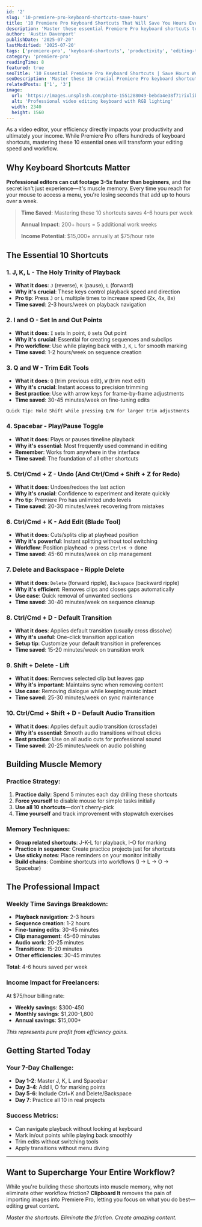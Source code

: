```yaml
---
id: '2'
slug: '10-premiere-pro-keyboard-shortcuts-save-hours'
title: '10 Premiere Pro Keyboard Shortcuts That Will Save You Hours Every Week'
description: 'Master these essential Premiere Pro keyboard shortcuts to dramatically speed up your editing workflow and become more efficient.'
author: 'Austin Davenport'
publishDate: '2025-07-20'
lastModified: '2025-07-20'
tags: ['premiere-pro', 'keyboard-shortcuts', 'productivity', 'editing-tips']
category: 'premiere-pro'
readingTime: 8
featured: true
seoTitle: '10 Essential Premiere Pro Keyboard Shortcuts | Save Hours Weekly'
seoDescription: 'Master these 10 crucial Premiere Pro keyboard shortcuts to edit 3-5x faster and save 4-6 hours every week. Includes pro tips and time-saving workflows.'
relatedPosts: ['1', '3']
image:
  url: 'https://images.unsplash.com/photo-1551288049-bebda4e38f71?ixlib=rb-4.0.3&ixid=M3wxMjA3fDB8MHxwaG90by1wYWdlfHx8fGVufDB8fHx8fA%3D%3D&auto=format&fit=crop&w=2340&q=80'
  alt: 'Professional video editing keyboard with RGB lighting'
  width: 2340
  height: 1560
---
```


As a video editor, your efficiency directly impacts your productivity and ultimately your income. While Premiere Pro offers hundreds of keyboard shortcuts, mastering these 10 essential ones will transform your editing speed and workflow.

## Why Keyboard Shortcuts Matter

**Professional editors can cut footage 3-5x faster than beginners**, and the secret isn't just experience—it's muscle memory. Every time you reach for your mouse to access a menu, you're losing seconds that add up to hours over a week.

> **Time Saved**: Mastering these 10 shortcuts saves 4-6 hours per week
> 
> **Annual Impact**: 200+ hours = 5 additional work weeks
> 
> **Income Potential**: $15,000+ annually at $75/hour rate

## The Essential 10 Shortcuts

### 1. **J, K, L** - The Holy Trinity of Playback
- **What it does**: `J` (reverse), `K` (pause), `L` (forward)
- **Why it's crucial**: These keys control playback speed and direction
- **Pro tip**: Press `J` or `L` multiple times to increase speed (2x, 4x, 8x)
- **Time saved**: 2-3 hours/week on playback navigation

### 2. **I and O** - Set In and Out Points
- **What it does**: `I` sets In point, `O` sets Out point
- **Why it's crucial**: Essential for creating sequences and subclips
- **Pro workflow**: Use while playing back with `J`, `K`, `L` for smooth marking
- **Time saved**: 1-2 hours/week on sequence creation

### 3. **Q and W** - Trim Edit Tools
- **What it does**: `Q` (trim previous edit), `W` (trim next edit)
- **Why it's crucial**: Instant access to precision trimming
- **Best practice**: Use with arrow keys for frame-by-frame adjustments
- **Time saved**: 30-45 minutes/week on fine-tuning edits

```
Quick Tip: Hold Shift while pressing Q/W for larger trim adjustments
```

### 4. **Spacebar** - Play/Pause Toggle
- **What it does**: Plays or pauses timeline playback
- **Why it's essential**: Most frequently used command in editing
- **Remember**: Works from anywhere in the interface
- **Time saved**: The foundation of all other shortcuts

### 5. **Ctrl/Cmd + Z** - Undo (And Ctrl/Cmd + Shift + Z for Redo)
- **What it does**: Undoes/redoes the last action
- **Why it's crucial**: Confidence to experiment and iterate quickly
- **Pro tip**: Premiere Pro has unlimited undo levels
- **Time saved**: 20-30 minutes/week recovering from mistakes

### 6. **Ctrl/Cmd + K** - Add Edit (Blade Tool)
- **What it does**: Cuts/splits clip at playhead position
- **Why it's powerful**: Instant splitting without tool switching
- **Workflow**: Position playhead → press `Ctrl+K` → done
- **Time saved**: 45-60 minutes/week on clip management

### 7. **Delete and Backspace** - Ripple Delete
- **What it does**: `Delete` (forward ripple), `Backspace` (backward ripple)
- **Why it's efficient**: Removes clips and closes gaps automatically
- **Use case**: Quick removal of unwanted sections
- **Time saved**: 30-40 minutes/week on sequence cleanup

### 8. **Ctrl/Cmd + D** - Default Transition
- **What it does**: Applies default transition (usually cross dissolve)
- **Why it's useful**: One-click transition application
- **Setup tip**: Customize your default transition in preferences
- **Time saved**: 15-20 minutes/week on transition work

### 9. **Shift + Delete** - Lift
- **What it does**: Removes selected clip but leaves gap
- **Why it's important**: Maintains sync when removing content
- **Use case**: Removing dialogue while keeping music intact
- **Time saved**: 25-30 minutes/week on sync maintenance

### 10. **Ctrl/Cmd + Shift + D** - Default Audio Transition
- **What it does**: Applies default audio transition (crossfade)
- **Why it's essential**: Smooth audio transitions without clicks
- **Best practice**: Use on all audio cuts for professional sound
- **Time saved**: 20-25 minutes/week on audio polishing

## Building Muscle Memory

### Practice Strategy:
1. **Practice daily**: Spend 5 minutes each day drilling these shortcuts
2. **Force yourself** to disable mouse for simple tasks initially
3. **Use all 10 shortcuts**—don't cherry-pick
4. **Time yourself** and track improvement with stopwatch exercises

### Memory Techniques:
- **Group related shortcuts**: J-K-L for playback, I-O for marking
- **Practice in sequence**: Create practice projects just for shortcuts
- **Use sticky notes**: Place reminders on your monitor initially
- **Build chains**: Combine shortcuts into workflows (I → L → O → Spacebar)

## The Professional Impact

### Weekly Time Savings Breakdown:
- **Playback navigation**: 2-3 hours
- **Sequence creation**: 1-2 hours  
- **Fine-tuning edits**: 30-45 minutes
- **Clip management**: 45-60 minutes
- **Audio work**: 20-25 minutes
- **Transitions**: 15-20 minutes
- **Other efficiencies**: 30-45 minutes

**Total**: 4-6 hours saved per week

### Income Impact for Freelancers:
At $75/hour billing rate:
- **Weekly savings**: $300-450
- **Monthly savings**: $1,200-1,800
- **Annual savings**: $15,000+

*This represents pure profit from efficiency gains.*

## Getting Started Today

### Your 7-Day Challenge:
- **Day 1-2**: Master J, K, L and Spacebar
- **Day 3-4**: Add I, O for marking points  
- **Day 5-6**: Include Ctrl+K and Delete/Backspace
- **Day 7**: Practice all 10 in real projects

### Success Metrics:
- Can navigate playback without looking at keyboard
- Mark in/out points while playing back smoothly
- Trim edits without switching tools
- Apply transitions without menu diving

---

## Want to Supercharge Your Entire Workflow?

While you're building these shortcuts into muscle memory, why not eliminate other workflow friction? **Clipboard It** removes the pain of importing images into Premiere Pro, letting you focus on what you do best—editing great content.

*Master the shortcuts. Eliminate the friction. Create amazing content.*